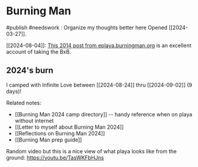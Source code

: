 # Burning Man
#publish 
#needswork : Organize my thoughts better here
Opened [[2024-03-27]].

[[2024-08-04]]: [This 2014 post from eplaya.burningman.org](https://eplaya.burningman.org/viewtopic.php?f=286&t=71830#p1043968) is an excellent account of taking the BxB.

## 2024's burn
I camped with Infinite Love between [[2024-08-24]] thru [[2024-09-02]] (9 days)!

Related notes:
- [[Burning Man 2024 camp directory]] -- handy reference when on playa without internet
- [[Letter to myself about Burning Man 2024]]
- [[Reflections on Burning Man 2024]]
- [[Burning Man prep guide]]

Random video but this is a nice view of what playa looks like from the ground: https://youtu.be/TasWKFbHJns

